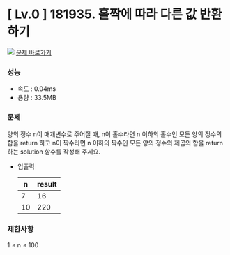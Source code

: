 # [ Lv.0 ] 181935. 홀짝에 따라 다른 값 반환하기

<img src="https://img.shields.io/badge/JavaScript-orange?style=flat&logo=javascript&logoColor=auto"/> [문제 바로가기](https://school.programmers.co.kr/learn/courses/30/lessons/181935)

### 성능
- 속도 : 0.04ms 
- 용량 : 33.5MB 

### 문제
양의 정수 n이 매개변수로 주어질 때, n이 홀수라면 n 이하의 홀수인 모든 양의 정수의 합을 return 하고 n이 짝수라면 n 이하의 짝수인 모든 양의 정수의 제곱의 합을 return 하는 solution 함수를 작성해 주세요.

- 입출력

    |n|	result|
    |--|------|
    |7|16|
    |10	|220|

### 제한사항
1 ≤ n ≤ 100